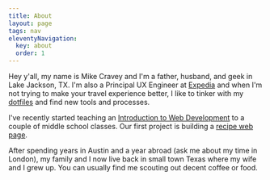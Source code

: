 ```yaml
---
title: About
layout: page
tags: nav
eleventyNavigation:
  key: about
  order: 1
---
```


Hey y'all, my name is Mike Cravey and I'm a father, husband, and geek in Lake Jackson, TX. I'm also a Principal UX Engineer at [Expedia](https://www.expedia.com) and when I'm not trying to make your travel experience better, I like to tinker with my [dotfiles](https://github.com/craveytrain/dotfiles) and find new tools and processes.

I've recently started teaching an [Introduction to Web Development](https://paper.dropbox.com/doc/Syllabus--ANjBXim08UxL4UwYAjpJKMFpAQ-FuWeqNl5Upm3WqD5dfXmg) to a couple of middle school classes. Our first project is building a [recipe web page](https://codepen.io/craveytrain/pen/xaeXBm).

After spending years in Austin and a year abroad (ask me about my time in London), my family and I now live back in small town Texas where my wife and I grew up. You can usually find me scouting out decent coffee or food.
